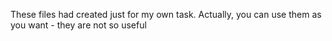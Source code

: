 These files had created just for my own task. Actually, you can use them as you want - they are not so useful
